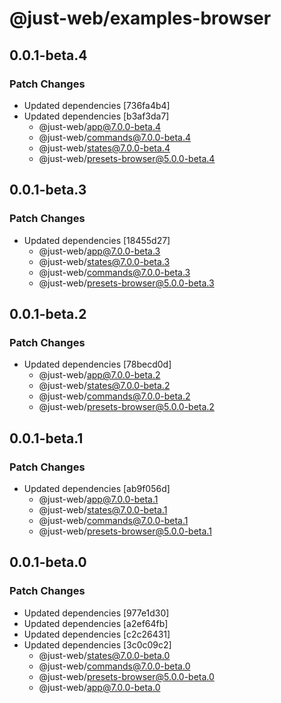 # @just-web/examples-browser

## 0.0.1-beta.4

### Patch Changes

- Updated dependencies [736fa4b4]
- Updated dependencies [b3af3da7]
  - @just-web/app@7.0.0-beta.4
  - @just-web/commands@7.0.0-beta.4
  - @just-web/states@7.0.0-beta.4
  - @just-web/presets-browser@5.0.0-beta.4

## 0.0.1-beta.3

### Patch Changes

- Updated dependencies [18455d27]
  - @just-web/app@7.0.0-beta.3
  - @just-web/states@7.0.0-beta.3
  - @just-web/commands@7.0.0-beta.3
  - @just-web/presets-browser@5.0.0-beta.3

## 0.0.1-beta.2

### Patch Changes

- Updated dependencies [78becd0d]
  - @just-web/app@7.0.0-beta.2
  - @just-web/states@7.0.0-beta.2
  - @just-web/commands@7.0.0-beta.2
  - @just-web/presets-browser@5.0.0-beta.2

## 0.0.1-beta.1

### Patch Changes

- Updated dependencies [ab9f056d]
  - @just-web/app@7.0.0-beta.1
  - @just-web/states@7.0.0-beta.1
  - @just-web/commands@7.0.0-beta.1
  - @just-web/presets-browser@5.0.0-beta.1

## 0.0.1-beta.0

### Patch Changes

- Updated dependencies [977e1d30]
- Updated dependencies [a2ef64fb]
- Updated dependencies [c2c26431]
- Updated dependencies [3c0c09c2]
  - @just-web/states@7.0.0-beta.0
  - @just-web/commands@7.0.0-beta.0
  - @just-web/presets-browser@5.0.0-beta.0
  - @just-web/app@7.0.0-beta.0
